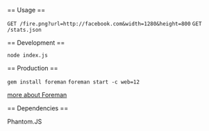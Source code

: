== Usage ==

`GET /fire.png?url=http://facebook.com&width=1280&height=800`
`GET /stats.json`

== Development ==

`node index.js`

== Production ==

`gem install foreman`
`foreman start -c web=12`

[more about Foreman](http://blog.daviddollar.org/2011/05/06/introducing-foreman.html)

== Dependencies ==

Phantom.JS